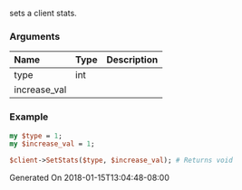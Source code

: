 sets a client stats.
### Arguments
**Name**|**Type**|**Description**
:---|:---|:---
type|int|
increase_val||

### Example

```perl
my $type = 1;
my $increase_val = 1;

$client->SetStats($type, $increase_val); # Returns void
```


Generated On 2018-01-15T13:04:48-08:00